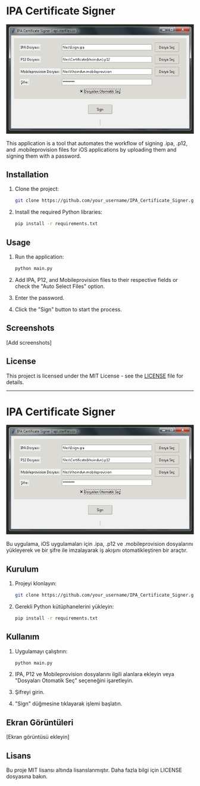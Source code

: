 # IPA Certificate Signer

![IPA Certificate Signer](image.png)

This application is a tool that automates the workflow of signing .ipa, .p12, and .mobileprovision files for iOS applications by uploading them and signing them with a password.

## Installation

1. Clone the project:

    ```bash
    git clone https://github.com/your_username/IPA_Certificate_Signer.git
    ```

2. Install the required Python libraries:

    ```bash
    pip install -r requirements.txt
    ```

## Usage

1. Run the application:

    ```bash
    python main.py
    ```

2. Add IPA, P12, and Mobileprovision files to their respective fields or check the "Auto Select Files" option.
3. Enter the password.
4. Click the "Sign" button to start the process.

## Screenshots

[Add screenshots]

## License

This project is licensed under the MIT License - see the [LICENSE](LICENSE) file for details.

---

# IPA Certificate Signer

![IPA Certificate Signer](image.png)

Bu uygulama, iOS uygulamaları için .ipa, .p12 ve .mobileprovision dosyalarını yükleyerek ve bir şifre ile imzalayarak iş akışını otomatikleştiren bir araçtır.

## Kurulum

1. Projeyi klonlayın:

    ```bash
    git clone https://github.com/your_username/IPA_Certificate_Signer.git
    ```

2. Gerekli Python kütüphanelerini yükleyin:

    ```bash
    pip install -r requirements.txt
    ```

## Kullanım

1. Uygulamayı çalıştırın:

    ```bash
    python main.py
    ```

2. IPA, P12 ve Mobileprovision dosyalarını ilgili alanlara ekleyin veya "Dosyaları Otomatik Seç" seçeneğini işaretleyin.
3. Şifreyi girin.
4. "Sign" düğmesine tıklayarak işlemi başlatın.

## Ekran Görüntüleri

[Ekran görüntüsü ekleyin]

## Lisans

Bu proje MIT lisansı altında lisanslanmıştır. Daha fazla bilgi için LICENSE dosyasına bakın.
